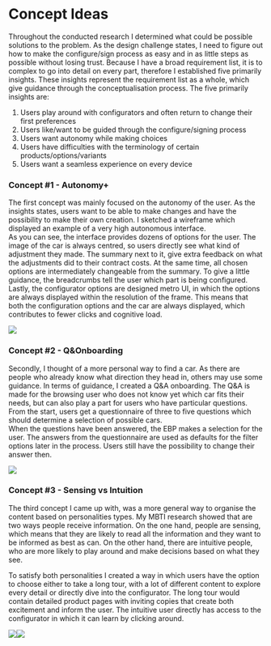# Concept Ideas

Throughout the conducted research I determined what could be possible solutions to the problem. As the design challenge states, I need to figure out how to make the configure/sign process as easy and in as little steps as possible without losing trust. Because I have a broad requirement list, it is to complex to go into detail on every part, therefore I established five primarily insights. These insights represent the requirement list as a whole, which give guidance through the conceptualisation process. The five primarily insights are:  


1. Users play around with configurators and often return to change their first preferences
2. Users like/want to be guided through the configure/signing process
3. Users want autonomy while making choices
4. Users have difficulties with the terminology of certain products/options/variants
5. Users want a seamless experience on every device

### Concept \#1 - Autonomy+

  
The first concept was mainly focused on the autonomy of the user. As the insights states, users want to be able to make changes and have the possibility to make their own creation. I sketched a wireframe which displayed an example of a very high autonomous interface.  
As you can see, the interface provides dozens of options for the user. The image of the car is always centred, so users directly see what kind of adjustment they made. The summary next to it, give extra feedback on what the adjustments did to their contract costs. At the same time, all chosen options are intermediately changeable from the summary. To give a little guidance, the breadcrumbs tell the user which part is being configured. Lastly, the configurator options are designed metro UI, in which the options are always displayed within the resolution of the frame. This means that both the configuration options and the car are always displayed, which contributes to fewer clicks and cognitive load.  
  
  


![](https://paper-attachments.dropbox.com/s_05F7F3933CAD28B678B83ECA3C60391D052FEAC9369CDB5BE17B1E8DB9EB494D_1555066225768_image.png)

### Concept \#2 - Q&Onboarding

  
Secondly, I thought of a more personal way to find a car. As there are people who already know what direction they head in, others may use some guidance. In terms of guidance, I created a Q&A onboarding. The Q&A is made for the browsing user who does not know yet which car fits their needs, but can also play a part for users who have particular questions. From the start, users get a questionnaire of three to five questions which should determine a selection of possible cars.   
When the questions have been answered, the EBP makes a selection for the user. The answers from the questionnaire are used as defaults for the filter options later in the process. Users still have the possibility to change their answer then.  
  


![](https://paper-attachments.dropbox.com/s_05F7F3933CAD28B678B83ECA3C60391D052FEAC9369CDB5BE17B1E8DB9EB494D_1555247750071_image.png)

### Concept \#3 - Sensing vs Intuition

The third concept I came up with, was a more general way to organise the content based on personalities types. My MBTI research showed that are two ways people receive information. On the one hand, people are sensing, which means that they are likely to read all the information and they want to be informed as best as can. On the other hand, there are intuitive people, who are more likely to play around and make decisions based on what they see.   
  
To satisfy both personalities I created a way in which users have the option to choose either to take a long tour, with a lot of different content to explore every detail or directly dive into the configurator. The long tour would contain detailed product pages with inviting copies that create both excitement and inform the user. The intuitive user directly has access to the configurator in which it can learn by clicking around.

 ![](https://paper-attachments.dropbox.com/s_05F7F3933CAD28B678B83ECA3C60391D052FEAC9369CDB5BE17B1E8DB9EB494D_1555247829427_image.png)![](https://paper-attachments.dropbox.com/s_05F7F3933CAD28B678B83ECA3C60391D052FEAC9369CDB5BE17B1E8DB9EB494D_1555248342717_image.png)  
  
  


